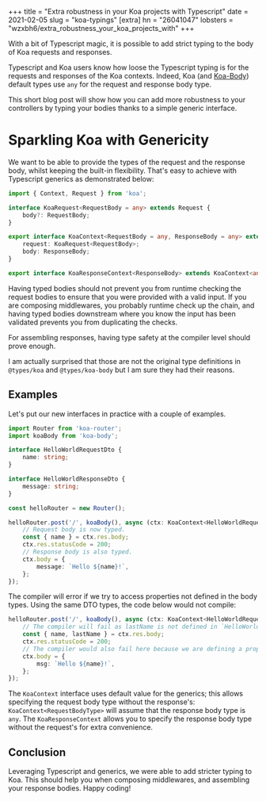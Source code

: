 +++
title = "Extra robustness in your Koa projects with Typescript"
date = 2021-02-05
slug = "koa-typings"
[extra]
hn = "26041047"
lobsters = "wzxbh6/extra_robustness_your_koa_projects_with"
+++

With a bit of Typescript magic, it is possible to add strict typing to the body of Koa requests and responses.

<!-- more -->

Typescript and Koa users know how loose the Typescript typing is for the requests and responses of the Koa contexts. Indeed, Koa (and [Koa-Body](https://github.com/dlau/koa-body)) default types use `any` for the request and response body type.

This short blog post will show how you can add more robustness to your controllers by typing your bodies thanks to a simple generic interface.

# Sparkling Koa with Genericity 

We want to be able to provide the types of the request and the response body, whilst keeping the built-in flexibility. That's easy to achieve with Typescript generics as demonstrated below:

```ts
import { Context, Request } from 'koa';

interface KoaRequest<RequestBody = any> extends Request {
    body?: RequestBody;
}

export interface KoaContext<RequestBody = any, ResponseBody = any> extends Context {
    request: KoaRequest<RequestBody>;
    body: ResponseBody;
}

export interface KoaResponseContext<ResponseBody> extends KoaContext<any, ResponseBody> {}
```

Having typed bodies should not prevent you from runtime checking the request bodies to ensure that you were provided with a valid input. If you are composing middlewares, you probably runtime check up the chain, and having typed bodies downstream where you know the input has been validated prevents you from duplicating the checks.

For assembling responses, having type safety at the compiler level should prove enough.

I am actually surprised that those are not the original type definitions in `@types/koa` and `@types/koa-body` but I am sure they had their reasons. 

## Examples

Let's put our new interfaces in practice with a couple of examples.

```ts
import Router from 'koa-router';
import koaBody from 'koa-body';

interface HelloWorldRequestDto {
    name: string;
}

interface HelloWorldResponseDto {
    message: string;
}

const helloRouter = new Router();

helloRouter.post('/', koaBody(), async (ctx: KoaContext<HelloWorldRequestDto, HelloWorldResponseDto>) => {
    // Request body is now typed.
    const { name } = ctx.res.body;
    ctx.res.statusCode = 200;
    // Response body is also typed.
    ctx.body = {
        message: `Hello ${name}!`,
    };
});
```

The compiler will error if we try to access properties not defined in the body types. Using the same DTO types, the code below would not compile:

```ts
helloRouter.post('/', koaBody(), async (ctx: KoaContext<HelloWorldRequestDto, HelloWorldResponseDto>) => {
    // The compiler will fail as lastName is not defined in `HelloWorldRequestDto`.
    const { name, lastName } = ctx.res.body;
    ctx.res.statusCode = 200;
    // The compiler would also fail here because we are defining a property absent from `HelloWorldResponseDto`, and `message` is absent.
    ctx.body = {
        msg: `Hello ${name}!`,
    };
});
```
The `KoaContext` interface uses default value for the generics; this allows specifying the request body type without the response's: `KoaContext<RequestBodyType>` will assume that the response body type is `any`. The `KoaResponseContext` allows you to specify the response body type without the request's for extra convenience.

## Conclusion

Leveraging Typescript and generics, we were able to add stricter typing to Koa. This should help you when composing middlewares, and assembling your response bodies. Happy coding!